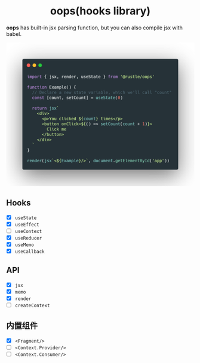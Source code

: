 <h1 align="center">
  oops(hooks library)
</h1>

**oops** has built-in jsx parsing function, but you can also compile jsx with babel.

<p align="center">
  <img src="./docs/img/demo.png" width="572" alt="oops demo" />
</p>


## Hooks
+ [x] `useState`
+ [x] `useEffect`
+ [ ] `useContext`
+ [x] `useReducer`
+ [x] `useMemo`
+ [x] `useCallback`

## API
+ [x] `jsx`
+ [x] `memo`
+ [x] `render`
+ [ ] `createContext`

## 内置组件
+ [x] `<Fragment/>`
+ [ ] `<Context.Provider/>`
+ [ ] `<Context.Consumer/>`